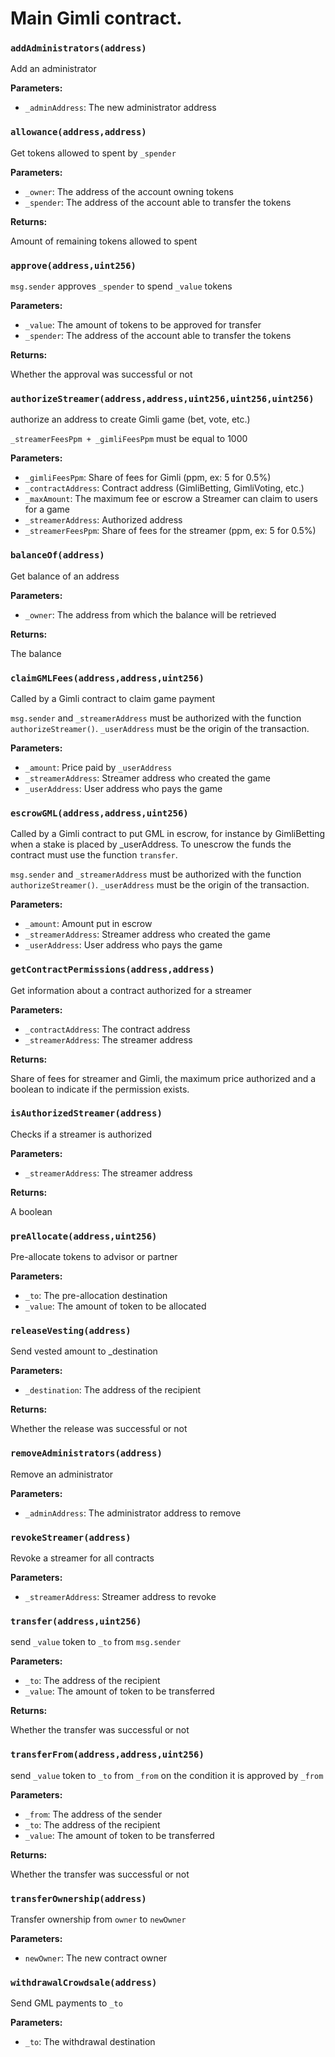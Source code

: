 # Main Gimli contract.

### `addAdministrators(address)`

Add an administrator

**Parameters:**

  - `_adminAddress`: The new administrator address

### `allowance(address,address)`

Get tokens allowed to spent by `_spender`

**Parameters:**

  - `_owner`: The address of the account owning tokens
  - `_spender`: The address of the account able to transfer the tokens

**Returns:**

Amount of remaining tokens allowed to spent

### `approve(address,uint256)`

`msg.sender` approves `_spender` to spend `_value` tokens

**Parameters:**

  - `_value`: The amount of tokens to be approved for transfer
  - `_spender`: The address of the account able to transfer the tokens

**Returns:**

Whether the approval was successful or not

### `authorizeStreamer(address,address,uint256,uint256,uint256)`

authorize an address to create Gimli game (bet, vote, etc.)

`_streamerFeesPpm + _gimliFeesPpm` must be equal to 1000

**Parameters:**

  - `_gimliFeesPpm`: Share of fees for Gimli (ppm, ex: 5 for 0.5%)
  - `_contractAddress`: Contract address (GimliBetting, GimliVoting, etc.)
  - `_maxAmount`: The maximum fee or escrow a Streamer can claim to users for a game
  - `_streamerAddress`: Authorized address
  - `_streamerFeesPpm`: Share of fees for the streamer (ppm, ex: 5 for 0.5%)

### `balanceOf(address)`

Get balance of an address

**Parameters:**

  - `_owner`: The address from which the balance will be retrieved

**Returns:**

The balance

### `claimGMLFees(address,address,uint256)`

Called by a Gimli contract to claim game payment

`msg.sender` and `_streamerAddress` must be authorized with the function `authorizeStreamer()`. `_userAddress` must be the origin of the transaction.

**Parameters:**

  - `_amount`: Price paid by `_userAddress`
  - `_streamerAddress`: Streamer address who created the game
  - `_userAddress`: User address who pays the game

### `escrowGML(address,address,uint256)`

Called by a Gimli contract to put GML in escrow, for instance by GimliBetting when a stake is placed by _userAddress. To unescrow the funds the contract must use the function `transfer`.

`msg.sender` and `_streamerAddress` must be authorized with the function `authorizeStreamer()`. `_userAddress` must be the origin of the transaction.

**Parameters:**

  - `_amount`: Amount put in escrow
  - `_streamerAddress`: Streamer address who created the game
  - `_userAddress`: User address who pays the game

### `getContractPermissions(address,address)`

Get information about a contract authorized for a streamer

**Parameters:**

  - `_contractAddress`: The contract address
  - `_streamerAddress`: The streamer address

**Returns:**

Share of fees for streamer and Gimli, the maximum price authorized and a boolean to indicate if the permission exists.

### `isAuthorizedStreamer(address)`

Checks if a streamer is authorized

**Parameters:**

  - `_streamerAddress`: The streamer address

**Returns:**

A boolean

### `preAllocate(address,uint256)`

Pre-allocate tokens to advisor or partner

**Parameters:**

  - `_to`: The pre-allocation destination
  - `_value`: The amount of token to be allocated

### `releaseVesting(address)`

Send vested amount to _destination

**Parameters:**

  - `_destination`: The address of the recipient

**Returns:**

Whether the release was successful or not

### `removeAdministrators(address)`

Remove an administrator

**Parameters:**

  - `_adminAddress`: The administrator address to remove

### `revokeStreamer(address)`

Revoke a streamer for all contracts

**Parameters:**

  - `_streamerAddress`: Streamer address to revoke

### `transfer(address,uint256)`

send `_value` token to `_to` from `msg.sender`

**Parameters:**

  - `_to`: The address of the recipient
  - `_value`: The amount of token to be transferred

**Returns:**

Whether the transfer was successful or not

### `transferFrom(address,address,uint256)`

send `_value` token to `_to` from `_from` on the condition it is approved by `_from`

**Parameters:**

  - `_from`: The address of the sender
  - `_to`: The address of the recipient
  - `_value`: The amount of token to be transferred

**Returns:**

Whether the transfer was successful or not

### `transferOwnership(address)`

Transfer ownership from `owner` to `newOwner`

**Parameters:**

  - `newOwner`: The new contract owner

### `withdrawalCrowdsale(address)`

Send GML payments  to `_to`

**Parameters:**

  - `_to`: The withdrawal destination

